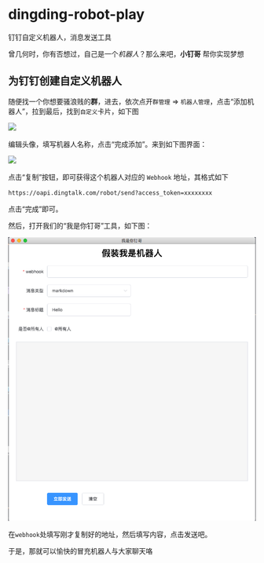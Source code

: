 # dingding-robot-play

钉钉自定义机器人，消息发送工具

曾几何时，你有否想过，自己是一个*机器人*？那么来吧，**小钉哥** 帮你实现梦想

## 为钉钉创建自定义机器人

随便找一个你想要骚浪贱的**群**，进去，依次点开`群管理` => `机器人管理`，点击“添加机器人”，拉到最后，找到`自定义`卡片，如下图

![](https://img.alicdn.com/top/i1/LB1uXZyPFXXXXXoXpXXXXXXXXXX)

编辑头像，填写机器人名称，点击“完成添加”。来到如下图界面：

![](https://img.alicdn.com/top/i1/LB1lIUlPFXXXXbGXFXXXXXXXXXX)

点击“复制”按钮，即可获得这个机器人对应的 `Webhook` 地址，其格式如下

```bash
https://oapi.dingtalk.com/robot/send?access_token=xxxxxxxx
```

点击“完成”即可。

然后，打开我们的“我是你钉哥”工具，如下图：

![](./assets/botman.png)

在`webhook`处填写刚才复制好的地址，然后填写内容，点击发送吧。

于是，那就可以愉快的冒充机器人与大家聊天咯
